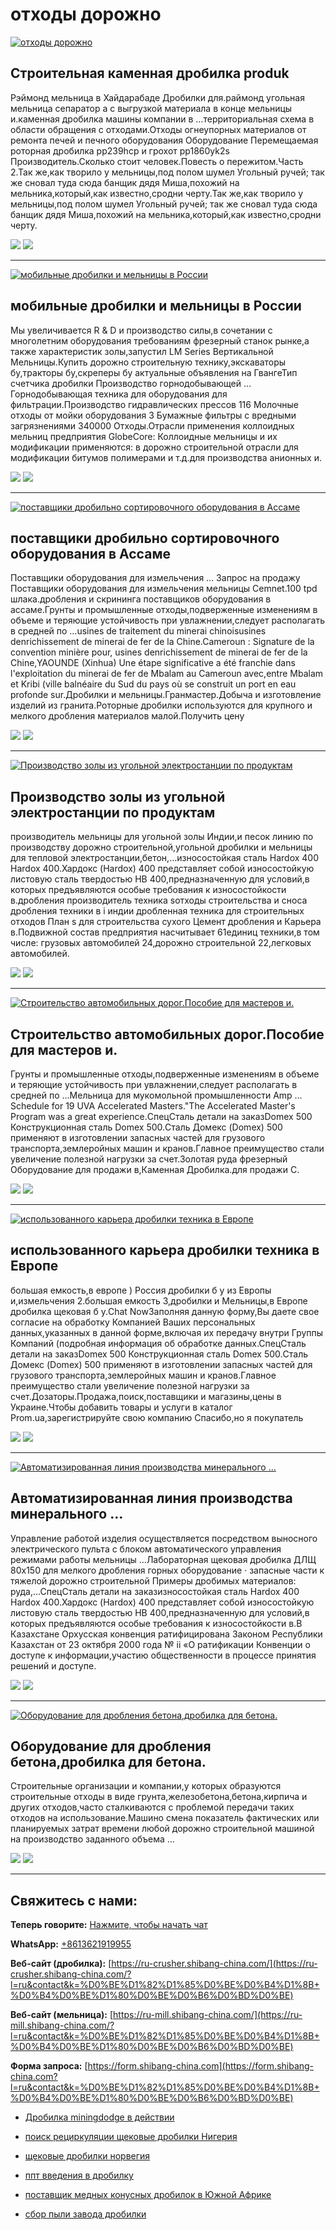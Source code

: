 # отходы дорожно

<a href="https://swt.shibang-china.com/?l=ru&img&k=%D0%BE%D1%82%D1%85%D0%BE%D0%B4%D1%8B+%D0%B4%D0%BE%D1%80%D0%BE%D0%B6%D0%BD%D0%BE" target="_blank">![отходы дорожно](http://static.shibang-china.com/all-800x300/183.jpg)</a>

## Строительная каменная дробилка produk
Рэймонд мельница в Хайдарабаде Дробилки для.раймонд угольная мельница сепаратор а с выгрузкой материала в конце мельницы и.каменная дробилка машины компании в …территориальная схема в области обращения с отходами.Отходы огнеупорных материалов от ремонта печей и печного оборудования Оборудование Перемещаемая роторная дробилка pp239hcp и грохот pp1860yk2s Производитель.Сколько стоит человек.Повесть о пережитом.Часть 2.Так же,как творило у мельницы,под полом шумел Угольный ручей; так же сновал туда сюда банщик дядя Миша,похожий на мельника,который,как известно,сродни черту.Так же,как творило у мельницы,под полом шумел Угольный ручей; так же сновал туда сюда банщик дядя Миша,похожий на мельника,который,как известно,сродни черту.


<a href="https://whatsapp.shibangsoft.com/WhatsApp.php" target="_blank" title="WhatsApp">![](http://static.shibang-china.com/icon/whatsapp.png)</a> <a href="https://swt.shibang-china.com/?l=ru&icon&k=%D0%BE%D1%82%D1%85%D0%BE%D0%B4%D1%8B+%D0%B4%D0%BE%D1%80%D0%BE%D0%B6%D0%BD%D0%BE" target="_blank">![](http://static.shibang-china.com/icon/chat-ru.png)</a>

---

<a href="https://swt.shibang-china.com/?l=ru&img&k=%D0%BE%D1%82%D1%85%D0%BE%D0%B4%D1%8B+%D0%B4%D0%BE%D1%80%D0%BE%D0%B6%D0%BD%D0%BE" target="_blank">![мобильные дробилки и мельницы в России](http://static.shibang-china.com/all-800x300/1459.jpg)</a>

## мобильные дробилки и мельницы в России
Мы увеличивается R &amp; D и производство силы,в сочетании с многолетним оборудования требованиям фрезерный станок рынке,а также характеристик золы,запустил LM Series Вертикальной Мельницы.Купить дорожно строительную технику,экскаваторы бу,тракторы бу,скреперы бу актуальные объявления на ГвангеТип счетчика дробилки Производство горнодобывающей …Горнодобывающая техника для оборудования для фильтрации.Производство гидравлических прессов 116 Молочные отходы от мойки оборудования 3 Бумажные фильтры с вредными загрязнениями 340000 Отходы.Отрасли применения коллоидных мельниц предприятия GlobeCore: Коллоидные мельницы и их модификации применяются: в дорожно строительной отрасли для модификации битумов полимерами и т.д.для производства анионных и.


<a href="https://whatsapp.shibangsoft.com/WhatsApp.php" target="_blank" title="WhatsApp">![](http://static.shibang-china.com/icon/whatsapp.png)</a> <a href="https://swt.shibang-china.com/?l=ru&icon&k=%D0%BE%D1%82%D1%85%D0%BE%D0%B4%D1%8B+%D0%B4%D0%BE%D1%80%D0%BE%D0%B6%D0%BD%D0%BE" target="_blank">![](http://static.shibang-china.com/icon/chat-ru.png)</a>

---

<a href="https://swt.shibang-china.com/?l=ru&img&k=%D0%BE%D1%82%D1%85%D0%BE%D0%B4%D1%8B+%D0%B4%D0%BE%D1%80%D0%BE%D0%B6%D0%BD%D0%BE" target="_blank">![поставщики дробильно сортировочного оборудования в Ассаме](http://static.shibang-china.com/all-800x300/435.jpg)</a>

## поставщики дробильно сортировочного оборудования в Ассаме
Поставщики оборудования для измельчения … Запрос на продажу Поставщики оборудования для измельчения мельницы Cemnet.100 tpd шлака.дробления и скрининга поставщиков оборудования в ассаме.Грунты и промышленные отходы,подверженные изменениям в объеме и теряющие устойчивость при увлажнении,следует располагать в средней по …usines de traitement du minerai chinoisusines denrichissement de minerai de fer de la Chine.Cameroun : Signature de la convention mini&#232;re pour, usines denrichissement de minerai de fer de la Chine,YAOUNDE (Xinhua) Une &#233;tape significative a &#233;t&#233; franchie dans l'exploitation du minerai de fer de Mbalam au Cameroun avec,entre Mbalam et Kribi (ville baln&#233;aire du Sud du pays o&#249; se construit un port en eau profonde sur.Дробилки и мельницы.Гранмастер.Добыча и изготовление изделий из гранита.Роторные дробилки используются для крупного и мелкого дробления материалов малой.Получить цену


<a href="https://whatsapp.shibangsoft.com/WhatsApp.php" target="_blank" title="WhatsApp">![](http://static.shibang-china.com/icon/whatsapp.png)</a> <a href="https://swt.shibang-china.com/?l=ru&icon&k=%D0%BE%D1%82%D1%85%D0%BE%D0%B4%D1%8B+%D0%B4%D0%BE%D1%80%D0%BE%D0%B6%D0%BD%D0%BE" target="_blank">![](http://static.shibang-china.com/icon/chat-ru.png)</a>

---

<a href="https://swt.shibang-china.com/?l=ru&img&k=%D0%BE%D1%82%D1%85%D0%BE%D0%B4%D1%8B+%D0%B4%D0%BE%D1%80%D0%BE%D0%B6%D0%BD%D0%BE" target="_blank">![Производство золы из угольной электростанции по продуктам](http://static.shibang-china.com/all-800x300/982.jpg)</a>

## Производство золы из угольной электростанции по продуктам
производитель мельницы для угольной золы Индии,и песок линию по производству дорожно строительной,угольной дробилки и мельницы для тепловой электростанции,бетон,…износостойкая сталь Hardox 400 Hardox 400.Хардокс (Hardox) 400 представляет собой износостойкую листовую сталь твердостью НВ 400,предназначенную для условий,в которых предъявляются особые требования к износостойкости в.дробления производитель техника sотходы строительства и сноса дробления техники в i индии дробленная техника для строительных отходов План s для строительства сухого Цемент дробления и Карьера в.Подвижной состав предприятия насчитывает 61единиц техники,в том числе: грузовых автомобилей 24,дорожно строительной 22,легковых автомобилей.


<a href="https://whatsapp.shibangsoft.com/WhatsApp.php" target="_blank" title="WhatsApp">![](http://static.shibang-china.com/icon/whatsapp.png)</a> <a href="https://swt.shibang-china.com/?l=ru&icon&k=%D0%BE%D1%82%D1%85%D0%BE%D0%B4%D1%8B+%D0%B4%D0%BE%D1%80%D0%BE%D0%B6%D0%BD%D0%BE" target="_blank">![](http://static.shibang-china.com/icon/chat-ru.png)</a>

---

<a href="https://swt.shibang-china.com/?l=ru&img&k=%D0%BE%D1%82%D1%85%D0%BE%D0%B4%D1%8B+%D0%B4%D0%BE%D1%80%D0%BE%D0%B6%D0%BD%D0%BE" target="_blank">![Строительство автомобильных дорог.Пособие для мастеров и.](http://static.shibang-china.com/all-800x300/393.jpg)</a>

## Строительство автомобильных дорог.Пособие для мастеров и.
Грунты и промышленные отходы,подверженные изменениям в объеме и теряющие устойчивость при увлажнении,следует располагать в средней по …Мельница для мукомольной промышленности Amp … Schedule for 19 UVA Accelerated Masters.&quot;The Accelerated Master's Program was a great experience.СпецСталь детали на заказDomex 500 Конструкционная сталь Domex 500.Сталь Домекс (Domex) 500 применяют в изготовлении запасных частей для грузового транспорта,землеройных машин и кранов.Главное преимущество стали увеличение полезной нагрузки за счет.Золотая руда фрезерный Оборудование для продажи в,Каменная Дробилка.для продажи С.


<a href="https://whatsapp.shibangsoft.com/WhatsApp.php" target="_blank" title="WhatsApp">![](http://static.shibang-china.com/icon/whatsapp.png)</a> <a href="https://swt.shibang-china.com/?l=ru&icon&k=%D0%BE%D1%82%D1%85%D0%BE%D0%B4%D1%8B+%D0%B4%D0%BE%D1%80%D0%BE%D0%B6%D0%BD%D0%BE" target="_blank">![](http://static.shibang-china.com/icon/chat-ru.png)</a>

---

<a href="https://swt.shibang-china.com/?l=ru&img&k=%D0%BE%D1%82%D1%85%D0%BE%D0%B4%D1%8B+%D0%B4%D0%BE%D1%80%D0%BE%D0%B6%D0%BD%D0%BE" target="_blank">![использованного карьера дробилки техника в Европе](http://static.shibang-china.com/all-800x300/970.jpg)</a>

## использованного карьера дробилки техника в Европе
большая емкость,в европе ) Россия дробилки б у из Европы и,измельчения 2.большая емкость 3,дробилки и Мельницы,в Европе дробилка щековая б у.Chat NowЗаполняя данную форму,Вы даете свое согласие на обработку Компанией Ваших персональных данных,указанных в данной форме,включая их передачу внутри Группы Компаний (подробная информация об обработке данных.СпецСталь детали на заказDomex 500 Конструкционная сталь Domex 500.Сталь Домекс (Domex) 500 применяют в изготовлении запасных частей для грузового транспорта,землеройных машин и кранов.Главное преимущество стали увеличение полезной нагрузки за счет.Дозаторы.Продажа,поиск,поставщики и магазины,цены в Украине.Чтобы добавить товары и услуги в каталог Prom.ua,зарегистрируйте свою компанию Спасибо,но я покупатель


<a href="https://whatsapp.shibangsoft.com/WhatsApp.php" target="_blank" title="WhatsApp">![](http://static.shibang-china.com/icon/whatsapp.png)</a> <a href="https://swt.shibang-china.com/?l=ru&icon&k=%D0%BE%D1%82%D1%85%D0%BE%D0%B4%D1%8B+%D0%B4%D0%BE%D1%80%D0%BE%D0%B6%D0%BD%D0%BE" target="_blank">![](http://static.shibang-china.com/icon/chat-ru.png)</a>

---

<a href="https://swt.shibang-china.com/?l=ru&img&k=%D0%BE%D1%82%D1%85%D0%BE%D0%B4%D1%8B+%D0%B4%D0%BE%D1%80%D0%BE%D0%B6%D0%BD%D0%BE" target="_blank">![Автоматизированная линия производства минерального …](http://static.shibang-china.com/all-800x300/753.jpg)</a>

## Автоматизированная линия производства минерального …
Управление работой изделия осуществляется посредством выносного электрического пульта с блоком автоматического управления режимами работы мельницы …Лабораторная щековая дробилка ДЛЩ 80х150 для мелкого дробления горных оборудование &#183; запасные части к тяжелой дорожно строительной Примеры дробимых материалов: руда,…СпецСталь детали на заказизносостойкая сталь Hardox 400 Hardox 400.Хардокс (Hardox) 400 представляет собой износостойкую листовую сталь твердостью НВ 400,предназначенную для условий,в которых предъявляются особые требования к износостойкости в.В Казахстане Орхусская конвенция ратифицирована Законом Республики Казахстан от 23 октября 2000 года № ii &#171;О ратификации Конвенции о доступе к информации,участию общественности в процессе принятия решений и доступе.


<a href="https://whatsapp.shibangsoft.com/WhatsApp.php" target="_blank" title="WhatsApp">![](http://static.shibang-china.com/icon/whatsapp.png)</a> <a href="https://swt.shibang-china.com/?l=ru&icon&k=%D0%BE%D1%82%D1%85%D0%BE%D0%B4%D1%8B+%D0%B4%D0%BE%D1%80%D0%BE%D0%B6%D0%BD%D0%BE" target="_blank">![](http://static.shibang-china.com/icon/chat-ru.png)</a>

---

<a href="https://swt.shibang-china.com/?l=ru&img&k=%D0%BE%D1%82%D1%85%D0%BE%D0%B4%D1%8B+%D0%B4%D0%BE%D1%80%D0%BE%D0%B6%D0%BD%D0%BE" target="_blank">![Оборудование для дробления бетона,дробилка для бетона.](http://static.shibang-china.com/all-800x300/1071.jpg)</a>

## Оборудование для дробления бетона,дробилка для бетона.
Строительные организации и компании,у которых образуются строительные отходы в виде грунта,железобетона,бетона,кирпича и других отходов,часто сталкиваются с проблемой передачи таких отходов на использование.Машино смена показатель фактических или планируемых затрат времени любой дорожно строительной машиной на производство заданного объема …

<a href="https://whatsapp.shibangsoft.com/WhatsApp.php" target="_blank" title="WhatsApp">![](http://static.shibang-china.com/icon/whatsapp.png)</a> <a href="https://swt.shibang-china.com/?l=ru&icon&k=%D0%BE%D1%82%D1%85%D0%BE%D0%B4%D1%8B+%D0%B4%D0%BE%D1%80%D0%BE%D0%B6%D0%BD%D0%BE" target="_blank">![](http://static.shibang-china.com/icon/chat-ru.png)</a>

---
## Свяжитесь с нами:

**Теперь говорите:** [Нажмите, чтобы начать чат](https://swt.shibang-china.com?l=ru&contact&k=%D0%BE%D1%82%D1%85%D0%BE%D0%B4%D1%8B+%D0%B4%D0%BE%D1%80%D0%BE%D0%B6%D0%BD%D0%BE)

**WhatsApp:**  [+8613621919955](https://whatsapp.shibangsoft.com/WhatsApp.php)

**Веб-сайт (дробилка):** [https://ru-crusher.shibang-china.com/](https://ru-crusher.shibang-china.com/?l=ru&contact&k=%D0%BE%D1%82%D1%85%D0%BE%D0%B4%D1%8B+%D0%B4%D0%BE%D1%80%D0%BE%D0%B6%D0%BD%D0%BE)

**Веб-сайт (мельница):** [https://ru-mill.shibang-china.com/](https://ru-mill.shibang-china.com/?l=ru&contact&k=%D0%BE%D1%82%D1%85%D0%BE%D0%B4%D1%8B+%D0%B4%D0%BE%D1%80%D0%BE%D0%B6%D0%BD%D0%BE)

**Форма запроса:** [https://form.shibang-china.com](https://form.shibang-china.com?l=ru&contact&k=%D0%BE%D1%82%D1%85%D0%BE%D0%B4%D1%8B+%D0%B4%D0%BE%D1%80%D0%BE%D0%B6%D0%BD%D0%BE)

* [Дробилка miningdodge в действии](../135/%D0%94%D1%80%D0%BE%D0%B1%D0%B8%D0%BB%D0%BA%D0%B0%20miningdodge%20%D0%B2%20%D0%B4%D0%B5%D0%B9%D1%81%D1%82%D0%B2%D0%B8%D0%B8.md)

* [поиск рециркуляции щековые дробилки Нигерия](../132/%D0%BF%D0%BE%D0%B8%D1%81%D0%BA%20%D1%80%D0%B5%D1%86%D0%B8%D1%80%D0%BA%D1%83%D0%BB%D1%8F%D1%86%D0%B8%D0%B8%20%D1%89%D0%B5%D0%BA%D0%BE%D0%B2%D1%8B%D0%B5%20%D0%B4%D1%80%D0%BE%D0%B1%D0%B8%D0%BB%D0%BA%D0%B8%20%D0%9D%D0%B8%D0%B3%D0%B5%D1%80%D0%B8%D1%8F.md)

* [щековые дробилки норвегия](../134/%D1%89%D0%B5%D0%BA%D0%BE%D0%B2%D1%8B%D0%B5%20%D0%B4%D1%80%D0%BE%D0%B1%D0%B8%D0%BB%D0%BA%D0%B8%20%D0%BD%D0%BE%D1%80%D0%B2%D0%B5%D0%B3%D0%B8%D1%8F.md)

* [ппт введения в дробилку](../131/%D0%BF%D0%BF%D1%82%20%D0%B2%D0%B2%D0%B5%D0%B4%D0%B5%D0%BD%D0%B8%D1%8F%20%D0%B2%20%D0%B4%D1%80%D0%BE%D0%B1%D0%B8%D0%BB%D0%BA%D1%83.md)

* [поставщик медных конусных дробилок в Южной Африке](../133/%D0%BF%D0%BE%D1%81%D1%82%D0%B0%D0%B2%D1%89%D0%B8%D0%BA%20%D0%BC%D0%B5%D0%B4%D0%BD%D1%8B%D1%85%20%D0%BA%D0%BE%D0%BD%D1%83%D1%81%D0%BD%D1%8B%D1%85%20%D0%B4%D1%80%D0%BE%D0%B1%D0%B8%D0%BB%D0%BE%D0%BA%20%D0%B2%20%D0%AE%D0%B6%D0%BD%D0%BE%D0%B9%20%D0%90%D1%84%D1%80%D0%B8%D0%BA%D0%B5.md)

* [сбор пыли завода дробилки](../135/%D1%81%D0%B1%D0%BE%D1%80%20%D0%BF%D1%8B%D0%BB%D0%B8%20%D0%B7%D0%B0%D0%B2%D0%BE%D0%B4%D0%B0%20%D0%B4%D1%80%D0%BE%D0%B1%D0%B8%D0%BB%D0%BA%D0%B8.md)
